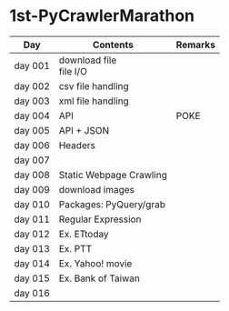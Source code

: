 # 1st-PyCrawlerMarathon

| Day     | Contents                  | Remarks |
| ------- | ------------------------- | ------- |
| day 001 | download file<br>file I/O |         |
| day 002 | csv file handling         |         |
| day 003 | xml file handling         |         |
| day 004 | API                       | POKE    |
| day 005 | API + JSON                |         |
| day 006 | Headers                   |         |
| day 007 |                           |         |
| day 008 | Static Webpage Crawling   |         |
| day 009 | download images           |         |
| day 010 | Packages: PyQuery/grab    |         |
| day 011 | Regular Expression        |         |
| day 012 | Ex. ETtoday               |         |
| day 013 | Ex. PTT                   |         |
| day 014 | Ex. Yahoo! movie          |         |
| day 015 | Ex. Bank of Taiwan        |         |
| day 016 |                           |         |
